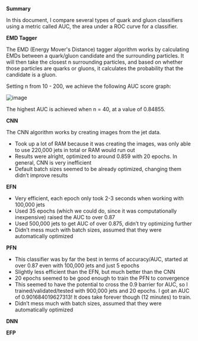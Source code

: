 **Summary** 

In this document, I compare several types of quark and gluon classifiers using a metric called AUC, the area under a ROC curve for a classifier.

**EMD Tagger**

The EMD (Energy Mover's Distance) tagger algorithm works by calculating EMDs between a quark/gluon candidate and the surrounding particles. It will then take the closest n surrounding particles, and based on whether those particles are quarks or gluons, it calculates the probability that the candidate is a gluon.

Setting n from 10 - 200, we achieve the following AUC score graph:

![image](https://user-images.githubusercontent.com/55861445/68832614-6eef2100-067f-11ea-8656-97ee88efc035.png)

The highest AUC is achieved when n = 40, at a value of 0.84855.


**CNN**

The CNN algorithm works by creating images from the jet data.

- Took up a lot of RAM because it was creating the images, was only able to use 220,000 jets in total or RAM would run out
- Results were alright, optimized to around 0.859 with 20 epochs. In general, CNN is very inefficient
- Default batch sizes seemed to be already optimized, changing them didn’t improve results


**EFN**

- Very efficient, each epoch only took 2-3 seconds when working with 100,000 jets
- Used 35 epochs (which we could do, since it was computationally inexpensive) raised the AUC to over 0.87
- Used 500,000 jets to get AUC of over 0.875, didn’t try optimizing further
- Didn’t mess much with batch sizes, assumed that they were automatically optimized


**PFN**

- This classifier was by far the best in terms of accuracy/AUC, started at over 0.87 even with 100,000 jets and just 5 epochs
- Slightly less efficient than the EFN, but much better than the CNN
- 20 epochs seemed to be good enough to train the PFN to convergence
- This seemed to have the potential to cross the 0.9 barrier for AUC, so I trained/validated/tested with 900,000 jets and 20 epochs. I got an AUC of 0.901684019627313! It does take forever though (12 minutes) to train.
- Didn’t mess much with batch sizes, assumed that they were automatically optimized


**DNN**


**EFP**

